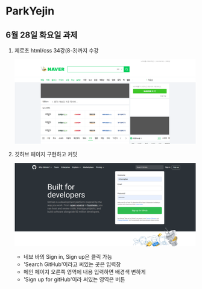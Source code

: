 # ParkYejin

## 6월 28일 화요일 과제

1.  제로초 html/css 34강(8-3)까지 수강

    ![제로초강의](<./제로초 인강/결과물.png>)

1.  깃허브 페이지 구현하고 커밋

    ![깃허브페이지](<./깃허브 페이지 과제/결과물.png>)

    - 네브 바의 Sign in, Sign up은 클릭 가능
    - 'Search GitHub'이라고 써있는 곳은 입력창
    - 메인 페이지 오른쪽 영역에 내용 입력하면 배경색 변하게
    - 'Sign up for gitHub'이라 써있는 영역은 버튼
